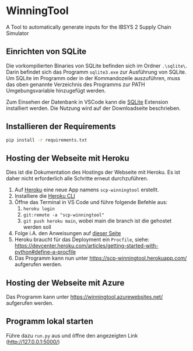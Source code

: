 # WinningTool

A Tool to automatically generate inputs for the IBSYS 2 Supply Chain Simulator

## Einrichten von SQLite
Die vorkompilierten Binaries von SQLite befinden sich im Ordner `.\sqlite\`. Darin befindet sich das Programm `sqlite3.exe` zur Ausführung von SQLite. Um SQLite im Programm oder in der Kommandozeile auszuführen, muss das oben genannte Verzeichnis des Programms zur PATH Umgebungsvariable hinzugefügt werden. 

Zum Einsehen der Datenbank in VSCode kann die [SQLite](https://marketplace.visualstudio.com/items?itemName=alexcvzz.vscode-sqlite) Extension installiert werden. Die Nutzung wird auf der Downloadseite beschrieben.

## Installieren der Requirements
```sh
pip install -r requirements.txt
```

## Hosting der Webseite mit Heroku 
Dies ist die Dokumentation des Hostings der Webseite mit Heroku. Es ist daher nicht erforderlich alle Schritte erneut durchzuführen.

1. Auf [Heroku](https://dashboard.heroku.com/apps) eine neue App namens `scp-winningtool` erstellt.
2. Installiere die [Heroku CLI](https://devcenter.heroku.com/articles/heroku-cli)
3. Öffne das Terminal in VS Code und führe folgende Befehle aus:
   1. `heroku login`
   2. `git:remote -a "scp-winningtool"`
   3. `git push heroku main`, wobei main die branch ist die gehostet werden soll
4. Folge i.A. den Anweisungen auf [dieser Seite](https://www.geeksforgeeks.org/deploy-python-flask-app-on-heroku/)
5. Heroku braucht für das Deployment ein `Procfile`, siehe: https://devcenter.heroku.com/articles/getting-started-with-python#define-a-procfile
6. Das Programm kann nun unter https://scp-winningtool.herokuapp.com/ aufgerufen werden.

## Hosting der Webseite mit Azure
Das Programm kann unter https://winningtool.azurewebsites.net/ aufgerufen werden.

## Programm lokal starten
Führe dazu `run.py` aus und öffne den angezeigten Link (http://127.0.0.1:5000/)